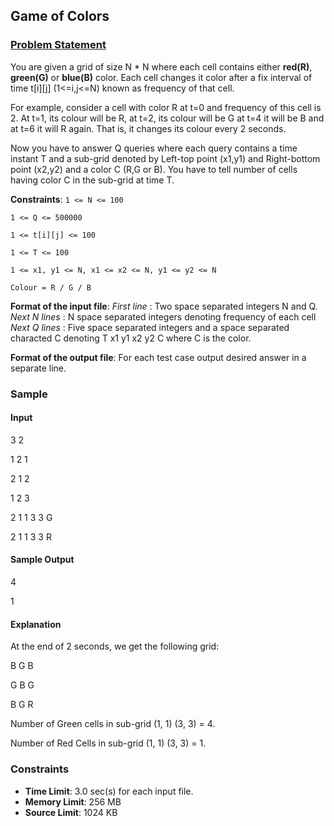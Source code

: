 
## Game of Colors

### [Problem Statement](https://www.hackerearth.com/practice/algorithms/dynamic-programming/introduction-to-dynamic-programming-1/practice-problems/algorithm/game-of-colors/)

You are given a grid of size N * N where each cell contains either **red\(R\)**, **green(G)** or **blue(B)** color. Each cell changes it color after a fix interval of time  t[i][j] (1<=i,j<=N) known as frequency of that cell.

For example, consider a cell with color R at t=0 and frequency of this cell is 2. At t=1, its colour will be R, at t=2, its colour will be G at t=4 it will be B and at t=6 it will R again. That is, it changes its colour every 2 seconds.

Now you have to answer Q queries where each query contains a time instant T and a sub-grid denoted by Left-top point (x1,y1)  and Right-bottom point (x2,y2) and a color C (R,G or B). You have to tell number of cells having color C in the sub-grid at time T.

**Constraints**:
`1 <= N <= 100`

`1 <= Q <= 500000`

`1 <= t[i][j] <= 100`

`1 <= T <= 100`

`1 <= x1, y1 <= N, x1 <= x2 <= N, y1 <= y2 <= N`

`Colour = R / G / B`


**Format of the input file**:
_First line_ : Two space separated integers N and Q.
_Next N lines_ : N space separated integers denoting frequency of each cell 
_Next Q lines_ : Five space separated integers and a space separated characted C denoting T x1 y1 x2 y2 C where C is the color.

**Format of the output file**:
For each test case output desired answer in a separate line.

### Sample

#### Input

3 2

1 2 1

2 1 2

1 2 3

2 1 1 3 3 G

2 1 1 3 3 R


#### Sample Output

4

1


#### Explanation
At the end of 2 seconds, we get the following grid:

B G B

G B G

B G R

Number of Green cells in sub-grid (1, 1) (3, 3) = 4.

Number of Red Cells in sub-grid (1, 1) (3, 3) = 1.

### Constraints

- **Time Limit**: 3.0 sec(s) for each input file.
- **Memory Limit**:	256 MB
- **Source Limit**:	1024 KB
